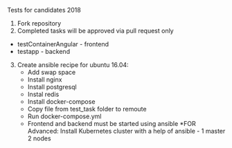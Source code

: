 Tests for candidates 2018
1. Fork repository
2. Completed tasks will be approved via pull request only
 - testContainerAngular - frontend
 - testapp - backend
3. Create ansible recipe for ubuntu 16.04:
   - Add swap space
   - Install nginx
   - Install postgresql
   - Instal redis
   - Install docker-compose 
   - Copy file from test_task folder to remoute
   - Run docker-compose.yml
   - Frontend and backend must be started using ansible
   *FOR Advanced:
     Install Kubernetes cluster with a help of ansible - 1 master 2 nodes